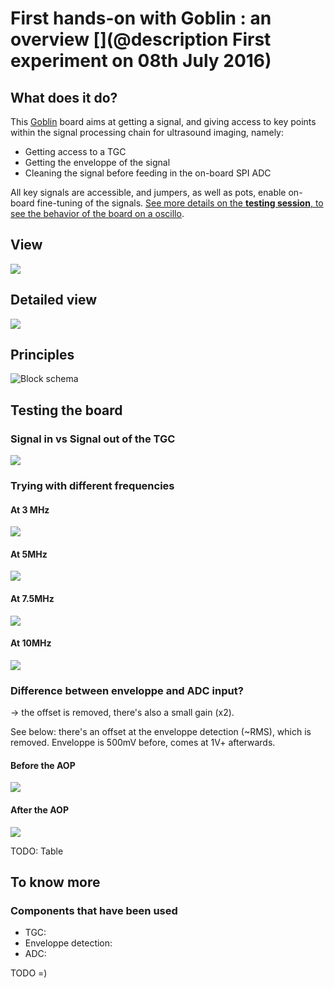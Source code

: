 # First hands-on with Goblin : an overview [](@description First experiment on 08th July 2016)

## What does it do?

This [Goblin](/electronic/module/hardware/MDL-analog_processing_ic/) board aims at getting a signal, and giving access to key points within the signal processing chain for ultrasound imaging, namely:

* Getting access to a TGC
* Getting the enveloppe of the signal
* Cleaning the signal before feeding in the on-board SPI ADC

All key signals are accessible, and jumpers, as well as pots, enable on-board fine-tuning of the signals. [See more details on the __testing session__, to see the behavior of the board on a oscillo](/electronic/module/hardware/MDL-analog_processing_ic/2016-07-08.md).

## View

![](/electronic/module/hardware/MDL-analog_processing_ic/images/module/GoblinModule.png)

## Detailed view

![](/electronic/module/hardware/MDL-analog_processing_ic/images/module/schematics.png)

## Principles

![Block schema](/electronic/module/hardware/MDL-analog_processing_ic/source/blocks.png)

## Testing the board

### Signal in vs Signal out of the TGC

![](/electronic/module/hardware/MDL-analog_processing_ic/images/2016-07-08/TEK0003.JPG)

### Trying with different frequencies


#### At 3 MHz

![](/electronic/module/hardware/MDL-analog_processing_ic/images/2016-07-08/TEK0018.JPG)

#### At 5MHz

![](/electronic/module/hardware/MDL-analog_processing_ic/images/2016-07-08/TEK0016.JPG)

#### At 7.5MHz

![](/electronic/module/hardware/MDL-analog_processing_ic/images/2016-07-08/TEK0015.JPG)

#### At 10MHz

![](/electronic/module/hardware/MDL-analog_processing_ic/images/2016-07-08/TEK0017.JPG)

### Difference between enveloppe and ADC input?

-> the offset is removed, there's also a small gain (x2).

See below: there's an offset at the enveloppe detection (~RMS), which is removed. Enveloppe is 500mV before, comes at 1V+ afterwards.

#### Before the AOP

![](/electronic/module/hardware/MDL-analog_processing_ic/images/2016-07-08/TEK0011.JPG)

#### After the AOP

![](/electronic/module/hardware/MDL-analog_processing_ic/images/2016-07-08/TEK0010.JPG)

TODO: Table

## To know more

### Components that have been used

* TGC:
* Enveloppe detection:
* ADC:

TODO =)
